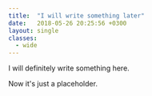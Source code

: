```yaml
---
title:  "I will write something later"
date:   2018-05-26 20:25:56 +0300
layout: single
classes: 
  - wide
---
```


I will definitely write something here.

Now it's just a placeholder.
